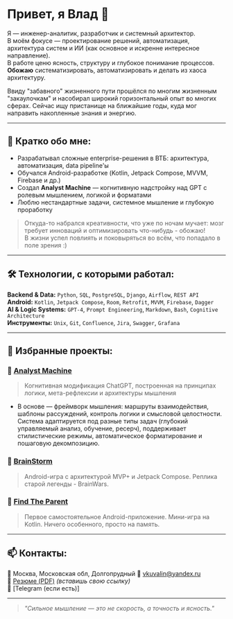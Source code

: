 # Привет, я Влад 👋

Я — инженер-аналитик, разработчик и системный архитектор.  
В моём фокусе — проектирование решений, автоматизация, архитектура систем и ИИ (как основное и искренне интересное направление).  
В работе ценю ясность, структуру и глубокое понимание процессов. **Обожаю** систематизировать, автоматизировать и делать из хаоса архитектуру.

Ввиду "забавного" жизненного пути прошёлся по многим жизненным "закаулочкам" и насобирал широкий горизонтальный опыт во многих сферах.
Сейчас ищу пристанище на ближайшие годы, куда мог направить накопленные знания и энергию.

---

## 🧠 Кратко обо мне:

- Разрабатывал сложные enterprise-решения в ВТБ: архитектура, автоматизация, data pipeline'ы
- Обучался Android-разработке (Kotlin, Jetpack Compose, MVVM, Firebase и др.)
- Создал **Analyst Machine** — когнитивную надстройку над GPT с ролевым мышлением, логикой и форматами
- Люблю нестандартные задачи, системное мышление и глубокую проработку

> Откуда-то набрался креативности, что уже по ночам мучает: мозг требует инноваций и оптимизировать что-нибудь - обожаю!   
> В жизни успел повлиять и поковыряться во всём, что попадало в поле зрения :)

---

## 🛠️ Технологии, с которыми работал:

**Backend & Data:** `Python`, `SQL`, `PostgreSQL`, `Django`, `Airflow`, `REST API`  
**Android:** `Kotlin`, `Jetpack Compose`, `Room`, `Retrofit`, `MVVM`, `Firebase`, `Dagger`  
**AI & Logic Systems:** `GPT-4`, `Prompt Engineering`, `Markdown`, `Bash`, `Cognitive Architecture`  
**Инструменты:** `Unix`, `Git`, `Confluence`, `Jira`, `Swagger`, `Grafana`

---

## 📌 Избранные проекты:

### 🧠 [Analyst Machine](https://github.com/Vkuvalin/Analyst-Machine)
> Когнитивная модификация ChatGPT, построенная на принципах логики, мета-рефлексии и архитектуры мышления  

- В основе — фреймворк мышления: маршруты взаимодействия, шаблоны рассуждений,
контроль логики и смысловой целостности. Система адаптируется под разные типы
задач (глубокий управляемый анализ, обучение, ресерч), поддерживает стилистические
режимы, автоматическое форматирование и пошаговую декомпозицию.

### 📱 [BrainStorm](https://github.com/Vkuvalin/BrainStorm)
> Android-игра с архитектурой MVP+ и Jetpack Compose. Реплика старой легенды - BrainWars.

### 🧩 [Find The Parent](https://github.com/Vkuvalin/FindTheParent)
> Первое самостоятельное Android-приложение. Мини-игра на Kotlin. Ничего особенного, просто на память.

---

## 📫 Контакты:

📍 Москва, Московская обл, Долгопрудный
📧 vkuvalin@yandex.ru  
🔗 [Резюме (PDF)](https://hh.ru/applicant/resumes/view?resume_id=example) *(вставишь свою ссылку)*  
🔗 [Telegram (если есть)]  

---

> _"Сильное мышление — это не скорость, а точность и ясность."_  
